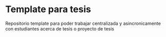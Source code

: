 # Template para tesis
Repositorio template para poder trabajar centralizada y asincronicamente con estudiantes acerca de tesis o proyecto de tesis 
